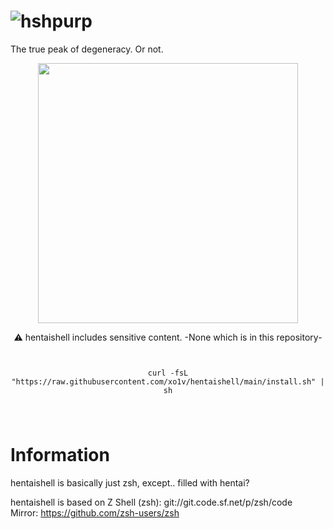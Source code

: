 # ![hshpurp](https://github.com/user-attachments/assets/7bf4b786-039a-4e35-a2f1-860f14d9932f)
The true peak of degeneracy. Or not.

<p align="center">
<img src="https://github.com/user-attachments/assets/e7bdd9eb-9980-4a35-afe0-14cc951347db" width="416">
</p>
<p align="center">⚠️ hentaishell includes sensitive content. -None which is in this repository-</p>

<pre>
  <code>
<p align="center">curl -fsL "https://raw.githubusercontent.com/xo1v/hentaishell/main/install.sh" | sh</p>
      </code>
</pre>

# Information
hentaishell is basically just zsh, except.. filled with hentai?

hentaishell is based on Z Shell (zsh):
git://git.code.sf.net/p/zsh/code \
Mirror: https://github.com/zsh-users/zsh
